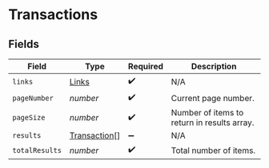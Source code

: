 # Transactions


## Fields

| Field                                               | Type                                                | Required                                            | Description                                         |
| --------------------------------------------------- | --------------------------------------------------- | --------------------------------------------------- | --------------------------------------------------- |
| `links`                                             | [Links](../../models/shared/links.md)               | :heavy_check_mark:                                  | N/A                                                 |
| `pageNumber`                                        | *number*                                            | :heavy_check_mark:                                  | Current page number.                                |
| `pageSize`                                          | *number*                                            | :heavy_check_mark:                                  | Number of items to return in results array.         |
| `results`                                           | [Transaction](../../models/shared/transaction.md)[] | :heavy_minus_sign:                                  | N/A                                                 |
| `totalResults`                                      | *number*                                            | :heavy_check_mark:                                  | Total number of items.                              |
